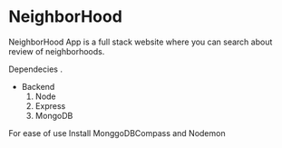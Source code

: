 # NeighborHood
NeighborHood App is a full stack website where you can search about review of neighborhoods.

Dependecies .

- Backend
  1. Node
  2. Express
  3. MongoDB
     
For ease of use Install MonggoDBCompass and Nodemon
